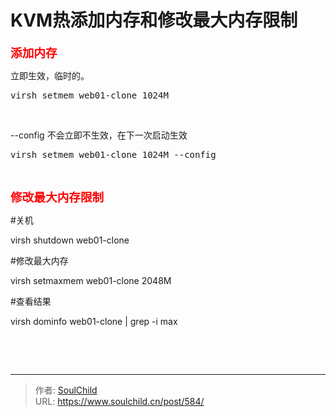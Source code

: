 # KVM热添加内存和修改最大内存限制

<!--more-->
<span style="color: #ff0000; font-size: 14pt;"><strong>添加内存</strong></span>

立即生效，临时的。
<pre>virsh setmem web01-clone 1024M</pre>
&nbsp;

--config 不会立即不生效，在下一次启动生效
<pre>virsh setmem web01-clone 1024M --config</pre>
&nbsp;

<span style="font-size: 14pt;"><strong><span style="color: #ff0000;">修改最大内存限制</span></strong></span>

#关机

virsh shutdown web01-clone

#修改最大内存

virsh setmaxmem web01-clone 2048M

#查看结果

virsh dominfo web01-clone | grep -i max

&nbsp;

&nbsp;


---

> 作者: [SoulChild](https://www.soulchild.cn)  
> URL: https://www.soulchild.cn/post/584/  

